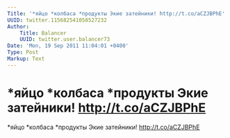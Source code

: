 ```yaml
---
Title: '*яйцо *колбаса *продукты Экие затейники! http://t.co/aCZJBPhE'
UUID: twitter.115682541058527232
Author:
    Title: Balancer
    UUID: twitter.user.balancer73
Date: 'Mon, 19 Sep 2011 11:04:01 +0400'
Type: Post
Markup: Text
---
```


# *яйцо *колбаса *продукты Экие затейники! http://t.co/aCZJBPhE

*яйцо *колбаса *продукты Экие затейники!
http://t.co/aCZJBPhE